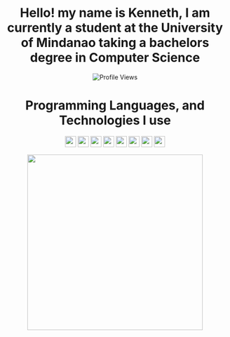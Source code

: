 <h1 align="center">Hello! my name is Kenneth, I am currently a student at the University of Mindanao taking a bachelors degree in Computer Science</h1>

<p align="center"> <img src="https://komarev.com/ghpvc/?username=thennek0&color=green" alt="Profile Views" align="center" /> </p>

<h1 align="center">Programming Languages, and Technologies I use</h1>
<p align="center">
   <img src="https://img.shields.io/badge/HTML5-E34F26?style=for-the-badge&logo=html5&logoColor=white"  height="25"/>
   <img src="https://img.shields.io/badge/CSS3-1572B6?style=for-the-badge&logo=css3&logoColor=white"  height="25"/>
   <img src="https://img.shields.io/badge/JavaScript-323330?style=for-the-badge&logo=javascript&logoColor=F7DF1E"  height="25"/>
   <img src="https://img.shields.io/badge/Python-14354C?style=for-the-badge&logo=python&logoColor=white"  height="25"/>
   <img src="https://img.shields.io/badge/Java-ED8B00?style=for-the-badge&logo=java&logoColor=white"  height="25"/>
   <img src="https://img.shields.io/badge/node.js-6DA55F?style=for-the-badge&logo=node.js&logoColor=white"  height="25"/>
   <img src="https://img.shields.io/badge/express.js-%23404d59.svg?style=for-the-badge&logo=express&logoColor=%2361DAFB"  height="25"/>
   <img src="https://img.shields.io/badge/react-%2320232a.svg?style=for-the-badge&logo=react&logoColor=%2361DAFB"  height="25"/>
</p>

<div align="center">  
  <img width="400" src="https://github-readme-stats.vercel.app/api/top-langs/?username=thennek0&layout=compact&theme=cobalt" />

</div>

<!-- [![thennek0's wakatime stats](https://github-readme-stats.vercel.app/api/wakatime?username=thennek0)](https://github.com/anuraghazra/github-readme-stats) -->



